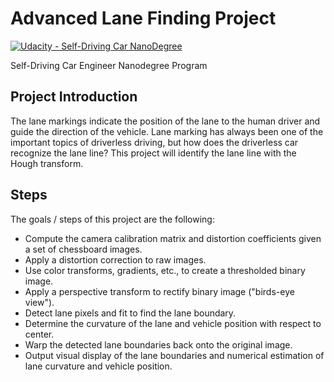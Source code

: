 # Advanced Lane Finding Project 

[![Udacity - Self-Driving Car NanoDegree](https://s3.amazonaws.com/udacity-sdc/github/shield-carnd.svg)](http://www.udacity.com/drive)

Self-Driving Car Engineer Nanodegree Program

## Project Introduction

The lane markings indicate the position of the lane to the human driver and guide the direction of the vehicle. Lane marking has always been one of the important topics of driverless driving, but how does the driverless car recognize the lane line? This project will identify the lane line with the Hough transform.


## Steps

The goals / steps of this project are the following: 
- Compute the camera calibration matrix and distortion coefficients given a set of chessboard images.
- Apply a distortion correction to raw images. 
- Use color transforms, gradients, etc., to create a thresholded binary image. 
- Apply a perspective transform to rectify binary image ("birds-eye view").
- Detect lane pixels and fit to find the lane boundary.
- Determine the curvature of the lane and vehicle position with respect to center. 
- Warp the detected lane boundaries back onto the original image. 
- Output visual display of the lane boundaries and numerical estimation of lane curvature and vehicle position. 


